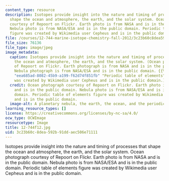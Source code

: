 ```yaml
---
content_type: resource
description: Isotopes provide insight into the nature and timing of processes that
  shape the ocean and atmosphere, the earth, and the solar system. Ocean photograph
  courtesy of Repoort on Flickr. Earth photo is from NASA and is in the public domain.
  Nebula photo is from NASA/ESA and is in the public domain. Periodic table of elements
  figure was created by Wikimedia user Cepheus and is in the public domain.
file: /courses/12-744-marine-isotope-chemistry-fall-2012/3c23b60c8dea592b91ddaec506e71111_12-744f12.jpg
file_size: 76136
file_type: image/jpeg
image_metadata:
  caption: Isotopes provide insight into the nature and timing of processes that shape
    the ocean and atmosphere, the earth, and the solar system. (Ocean photograph courtesy
    of Repoort on Flickr. Earth photograph is from NASA and is in the public domain.
    Nebula photograph is from NASA/ESA and is in the public domain. {{% resource_link
    "eea685ad-8082-45b9-a199-f62d74f851fb" "Periodic table of elements" %}} figure
    was created by Wikimedia user Cepheus and is in the public domain.)
  credit: Ocean photograph courtesy of Repoort on Flickr. Earth photo is from NASA
    and is in the public domain. Nebula photo is from NASA/ESA and is in the public
    domain. Periodic table of elements figure was created by Wikimedia user Cepheus
    and is in the public domain.
  image-alt: A planetary nebula, the earth, the ocean, and the periodic table of elements.
learning_resource_types: []
license: https://creativecommons.org/licenses/by-nc-sa/4.0/
ocw_type: OCWImage
resourcetype: Image
title: 12-744f12.jpg
uid: 3c23b60c-8dea-592b-91dd-aec506e71111
---
```

Isotopes provide insight into the nature and timing of processes that shape the ocean and atmosphere, the earth, and the solar system. Ocean photograph courtesy of Repoort on Flickr. Earth photo is from NASA and is in the public domain. Nebula photo is from NASA/ESA and is in the public domain. Periodic table of elements figure was created by Wikimedia user Cepheus and is in the public domain.